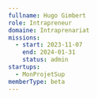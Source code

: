 ```yaml
---
fullname: Hugo Gimbert
role: Intrapreneur
domaine: Intraprenariat
missions:
  - start: 2023-11-07
    end: 2024-01-31
    status: admin
startups:
  - MonProjetSup
memberType: beta
---
```


